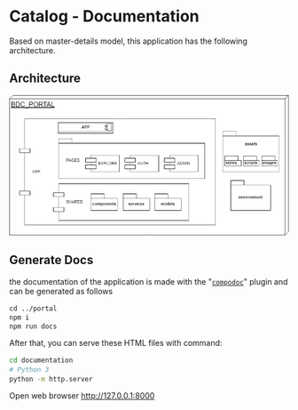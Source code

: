 # Catalog - Documentation
Based on master-details model, this application has the following architecture.

## Architecture

![Basic architecture](./BDC%20Arquitecture%20-%20Master_Details.jpg)

## Generate Docs
the documentation of the application is made with the "[`compodoc`](https://compodoc.app/)" plugin and can be generated as follows

```
cd ../portal
npm i
npm run docs
```

After that, you can serve these HTML files with command:

```bash
cd documentation
# Python 3
python -m http.server
```

Open web browser http://127.0.0.1:8000
